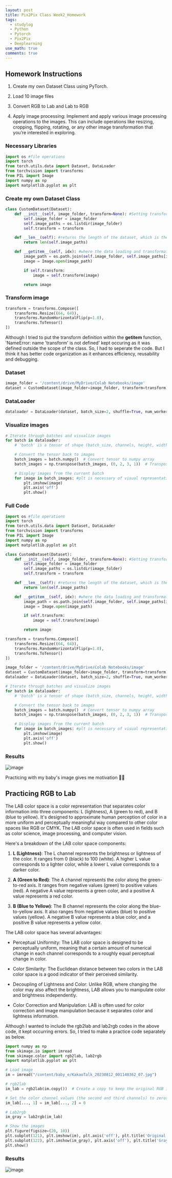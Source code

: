 ```yaml
---
layout: post
title: Pix2Pix Class Week2_Homework
tags:
  - studylog
  - Python
  - Pytorch
  - Pix2Pix
  - Deeplearning
use_math: true
comments: true
---
```


## Homework Instructions
1) Create my own Dataset Class using PyTorch.

2) Load 10 image files

3) Convert RGB to Lab and Lab to RGB

4) Apply image processing: Implement and apply various image processing operations to the images. This can include operations like resizing, cropping, flipping, rotating, or any other image transformation that you’re interested in exploring.

### Necessary Libraries 
```python
import os #file operations
import torch
from torch.utils.data import Dataset, DataLoader
from torchvision import transforms
from PIL import Image
import numpy as np
import matplotlib.pyplot as plt
```

### Create my own Dataset Class 
```python
class CustomDataset(Dataset):
    def __init__(self, image_folder, transform=None): #Setting transform to None as a default value in the constructor of the CustomDataset class allows for flexibility when creating instances of the class. By providing a default value of None, you're allowing users of the class to either specify a custom transformation pipeline when creating an instance or to use the dataset without any transformation if they prefer.
        self.image_folder = image_folder
        self.image_paths = os.listdir(image_folder)
        self.transform = transform

    def __len__(self): #returns the length of the dataset, which is the number of images
        return len(self.image_paths)

    def __getitem__(self, idx): #where the data loading and transformations happen
        image_path = os.path.join(self.image_folder, self.image_paths[idx])
        image = Image.open(image_path)

        if self.transform:
            image = self.transform(image)

        return image
```

### Transform image
```python
transform = transforms.Compose([
    transforms.Resize((64, 64)),
    transforms.RandomHorizontalFlip(p=1.0),
    transforms.ToTensor()
])
```
Although I tried to put the transform definition within the __getitem__ function, 'NameError: name 'transform' is not defined' kept occuring as it was defined outside the scope of the class. 
So, I had to seperate the code. But I think it has better code organization as it enhances efficiency, reusability and debugging. 

### Dataset
```python
image_folder = '/content/drive/MyDrive/Colab Notebooks/image'
dataset = CustomDataset(image_folder=image_folder, transform=transform)
```

### DataLoader 
```python
dataloader = DataLoader(dataset, batch_size=2, shuffle=True, num_workers=2, pin_memory=True)
```

### Visualize images
```python
# Iterate through batches and visualize images
for batch in dataloader:
    # 'batch' is a tensor of shape (batch_size, channels, height, width)

    # Convert the tensor back to images
    batch_images = batch.numpy()  # Convert tensor to numpy array
    batch_images = np.transpose(batch_images, (0, 2, 3, 1))  # Transpose to (batch_size, height, width, channels)

    # Display images from the current batch
    for image in batch_images: #plt is necessary of visual representation of the images during the execution of the code 
        plt.imshow(image)
        plt.axis('off')
        plt.show()
```

### Full Code 
```python
import os #file operations
import torch
from torch.utils.data import Dataset, DataLoader
from torchvision import transforms
from PIL import Image
import numpy as np
import matplotlib.pyplot as plt

class CustomDataset(Dataset):
    def __init__(self, image_folder, transform=None): #Setting transform to None as a default value in the constructor of the CustomDataset class allows for flexibility when creating instances of the class. By providing a default value of None, you're allowing users of the class to either specify a custom transformation pipeline when creating an instance or to use the dataset without any transformation if they prefer.
        self.image_folder = image_folder
        self.image_paths = os.listdir(image_folder)
        self.transform = transform

    def __len__(self): #returns the length of the dataset, which is the number of images
        return len(self.image_paths)

    def __getitem__(self, idx): #where the data loading and transformations happen
        image_path = os.path.join(self.image_folder, self.image_paths[idx])
        image = Image.open(image_path)

        if self.transform:
            image = self.transform(image)

        return image

transform = transforms.Compose([
    transforms.Resize((64, 64)),
    transforms.RandomHorizontalFlip(p=1.0),
    transforms.ToTensor()
])

image_folder = '/content/drive/MyDrive/Colab Notebooks/image'
dataset = CustomDataset(image_folder=image_folder, transform=transform)
dataloader = DataLoader(dataset, batch_size=2, shuffle=True, num_workers=2, pin_memory=True)

# Iterate through batches and visualize images
for batch in dataloader:
    # 'batch' is a tensor of shape (batch_size, channels, height, width)

    # Convert the tensor back to images
    batch_images = batch.numpy()  # Convert tensor to numpy array
    batch_images = np.transpose(batch_images, (0, 2, 3, 1))  # Transpose to (batch_size, height, width, channels)

    # Display images from the current batch
    for image in batch_images: #plt is necessary of visual representation of the images during the execution of the code 
        plt.imshow(image)
        plt.axis('off')
        plt.show()
```

### Results 
![image](https://github.com/nachochips/nachochips.github.io/assets/68362149/4c99d195-3b45-4feb-b3f0-4d1e912e22ba)

Practicing with my baby's image gives me motivation 🥰👶 

## Practicing RGB to Lab 
The LAB color space is a color representation that separates color information into three components: L (lightness), A (green to red), and B (blue to yellow). It's designed to approximate human perception of color in a more uniform and perceptually meaningful way compared to other color spaces like RGB or CMYK. The LAB color space is often used in fields such as color science, image processing, and computer vision.

Here's a breakdown of the LAB color space components:

1. **L (Lightness)**: The L channel represents the brightness or lightness of the color. It ranges from 0 (black) to 100 (white). A higher L value corresponds to a lighter color, while a lower L value corresponds to a darker color.

2. **A (Green to Red)**: The A channel represents the color along the green-to-red axis. It ranges from negative values (green) to positive values (red). A negative A value represents a green color, and a positive A value represents a red color.

3. **B (Blue to Yellow)**: The B channel represents the color along the blue-to-yellow axis. It also ranges from negative values (blue) to positive values (yellow). A negative B value represents a blue color, and a positive B value represents a yellow color.

The LAB color space has several advantages:

* Perceptual Uniformity: The LAB color space is designed to be perceptually uniform, meaning that a certain amount of numerical change in each channel corresponds to a roughly equal perceptual change in color.

* Color Similarity: The Euclidean distance between two colors in the LAB color space is a good indicator of their perceived similarity.

* Decoupling of Lightness and Color: Unlike RGB, where changing the color may also affect the brightness, LAB allows you to manipulate color and brightness independently.

* Color Correction and Manipulation: LAB is often used for color correction and image manipulation because it separates color and lightness information.

Although I wanted to include the rgb2lab and lab2rgb codes in the above code, it kept occurring errors. 
So, I tried to make a practice code separately as below. 

```python
import numpy as np
from skimage.io import imread
from skimage.color import rgb2lab, lab2rgb
import matplotlib.pyplot as plt

# Load image 
im = imread("/content/baby_e/KakaoTalk_20230812_001148362_07.jpg")

# rgb2lab 
im_lab = rgb2lab(im.copy())  # Create a copy to keep the original RGB image

# Set the color channel values (the second and third channels) to zeros: 
im_lab[..., 1] = im_lab[..., 2] = 0

# Lab2rgb 
im_gray = lab2rgb(im_lab)

# Show the images
plt.figure(figsize=(20, 10))
plt.subplot(121), plt.imshow(im), plt.axis('off'), plt.title('Original image', size=15)
plt.subplot(122), plt.imshow(im_gray), plt.axis('off'), plt.title('Gray scale image', size=15)
plt.show()
```
### Results
![image](https://github.com/nachochips/nachochips.github.io/assets/68362149/02dda74b-4169-4a5c-95bc-5b6dcb028f6d)

